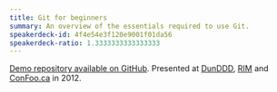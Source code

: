 ```yaml
---
title: Git for beginners
summary: An overview of the essentials required to use Git.
speakerdeck-id: 4f4e54e3f120e9001f01da56
speakerdeck-ratio: 1.3333333333333333
---
```

[Demo repository available on GitHub](https://github.com/MikeMcQuaid/GitForBeginnersDemo).
Presented at [DunDDD](http://dun.dddscotland.co.uk/), [RIM](http://www.rim.com) and [ConFoo.ca](http://confoo.ca) in 2012.
